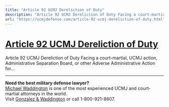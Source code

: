 ```yaml
---
title: "Article 92 UCMJ Dereliction of Duty"
description: "Article 92 UCMJ Dereliction of Duty Facing a court-martial, UCMJ action, Administrative Separation Board, or other Adverse Administrative Action for..."
url: "https://ucmjdefense.com/article-92-ucmj-dereliction-of-duty.html"
---
```


# [Article 92 UCMJ Dereliction of Duty](https://ucmjdefense.com/article-92-ucmj-dereliction-of-duty.html)

Article 92 UCMJ Dereliction of Duty Facing a court-martial, UCMJ action, Administrative Separation Board, or other Adverse Administrative Action for...

---

**Need the best military defense lawyer?**  
[Michael Waddington](https://ucmjdefense.com/attorneys/michael-stewart-waddington-partner.html) is one of the most experienced UCMJ and court-martial attorneys in the world.  
Visit [Gonzalez & Waddington](https://ucmjdefense.com) or call 1-800-921-8607.
